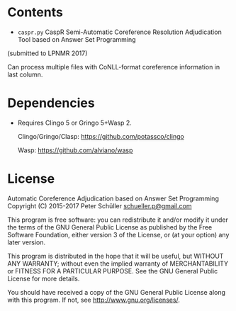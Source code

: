 # Contents

* `caspr.py` CaspR Semi-Automatic Coreference Resolution Adjudication Tool based on Answer Set Programming

(submitted to LPNMR 2017)

Can process multiple files with CoNLL-format coreference information in last column.

# Dependencies

* Requires Clingo 5 or Gringo 5+Wasp 2.

  Clingo/Gringo/Clasp:
    https://github.com/potassco/clingo

  Wasp:
    https://github.com/alviano/wasp

# License

  Automatic Coreference Adjudication based on Answer Set Programming
  Copyright (C) 2015-2017 Peter Schüller <schueller.p@gmail.com>

  This program is free software: you can redistribute it and/or modify
  it under the terms of the GNU General Public License as published by
  the Free Software Foundation, either version 3 of the License, or
  (at your option) any later version.

  This program is distributed in the hope that it will be useful,
  but WITHOUT ANY WARRANTY; without even the implied warranty of
  MERCHANTABILITY or FITNESS FOR A PARTICULAR PURPOSE.  See the
  GNU General Public License for more details.

  You should have received a copy of the GNU General Public License
  along with this program.  If not, see <http://www.gnu.org/licenses/>.
